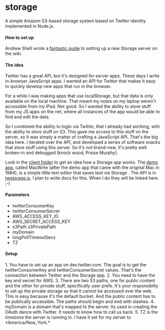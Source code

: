 storage
=======

A simple Amazon S3-based storage system based on Twitter identity implemented in Node.js.

<h4>How to set up</h4>
Andrew Shell wrote a <a href="https://github.com/scripting/storage/wiki/Installing-Storage-on-a-VPS">fantastic guide</a> to setting up a new Storage server on the wiki. 

<h4>The idea</h4>
<p>Twitter has a great API, but it's designed for server apps. These days I write in-browser JavaScript apps. I wanted an API for Twitter that makes it  easy to quickly develop new apps that run in the browser.</p>
<p>For a while I was making apps that use localStorage, but that data is only available on the local machine. That meant my notes on my laptop weren't accessible from my iPad. Not good. So I wanted the ability to store stuff from my JS apps on the net, where all instances of the app would be able to find and edit the data.</p>
<p>So I combined the ability to login via Twitter, that I already had working, with the ability to store stuff on S3. This gave me access to this stuff on the server, so it was simply a matter of crafting a JavaScript API. That's the big idea here. I iterated over the API, and developed a series of software snacks that store stuff using this server. So it's not brand-new, it's pretty well broken-in and debugged (knock wood, Praise Murphy).</p>
<p>Look in the <a href="https://github.com/scripting/storage/tree/master/client">client folder</a> to get an idea how a Storage app works. The <a href="https://github.com/scripting/storage/blob/master/client/client.html">demo app</a>, called MacWrite (after the demo app that came with the original Mac in 1984), is a simple little text editor that saves text via  Storage . The API is in <a href="https://github.com/scripting/storage/blob/master/client/twstorage.js">twstorage.js</a>. I plan to write docs for this. When I do they will be linked here. ;-)</p>

<h4>Parameters</h4>
<ul>
<li>twitterConsumerKey
<li>twitterConsumerSecret
<li>AWS_ACCESS_KEY_ID
<li>AWS_SECRET_ACCESS_KEY
<li>s3Path
<l>s3PrivatePath
<li>myDomain
<li>longPollTimeoutSecs
<li>TZ
</ul>

<h4>Setup</h4>
1. You have to set up an app on dev.twitter.com. The goal is to get the twitterConsumerKey and twitterConsumerSecret values. That's the connection between Twitter and the Storage app.
2. You need to have the key and secret for AWS. 
3. There are two S3 paths, one for public content and the other for private stuff, specifically user prefs. It's your responsiblity to set up the private storage so that it cannot be accessed over the web. This is easy because it's the default bucket. And the public content has to be publically accessible. The paths should begin and end with slashes.
4. myDomain is a domain that's mapped to the server. Its used in creating the OAuth dance with Twitter. It needs to know how to call us back. 
5. TZ is the timezone the server is running in. I have it set for my server to *America/New_York.*

